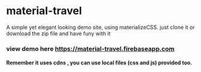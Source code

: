# material-travel
A simple yet elegant looking  demo site, using materializeCSS.
just clone it or download the zip file and have funy with it

### view demo here https://material-travel.firebaseapp.com

#### Remember it uses cdns , you can use local files (css and js) provided too.

